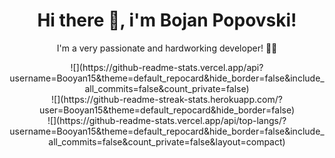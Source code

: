 <h1 align="center">
  Hi there 👋, i'm Bojan Popovski!
</h1>

<p align="center">
  I'm a very passionate and hardworking developer! 👨‍💻
</p>


<p align="center">
![](https://github-readme-stats.vercel.app/api?username=Booyan15&theme=default_repocard&hide_border=false&include_all_commits=false&count_private=false)<br/>
![](https://github-readme-streak-stats.herokuapp.com/?user=Booyan15&theme=default_repocard&hide_border=false)<br/>
![](https://github-readme-stats.vercel.app/api/top-langs/?username=Booyan15&theme=default_repocard&hide_border=false&include_all_commits=false&count_private=false&layout=compact)
</p>


